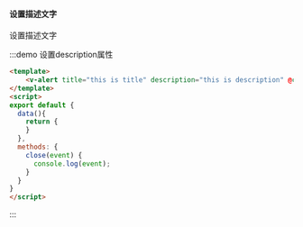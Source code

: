 #### 设置描述文字

设置描述文字

:::demo 设置description属性
```html
<template>
    <v-alert title="this is title" description="this is description" @close="close"></v-alert>
</template>
<script>
export default {
  data(){
    return {
    }
  },
  methods: {
    close(event) {
      console.log(event);
    }
  }
}
</script>
```
:::


